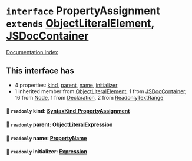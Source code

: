 # `interface` PropertyAssignment `extends` [ObjectLiteralElement](../interface.ObjectLiteralElement/README.md), [JSDocContainer](../interface.JSDocContainer/README.md)

[Documentation Index](../README.md)

## This interface has

- 4 properties:
[kind](#-readonly-kind-syntaxkindpropertyassignment),
[parent](#-readonly-parent-objectliteralexpression),
[name](#-readonly-name-propertyname),
[initializer](#-readonly-initializer-expression)
- 1 inherited member from [ObjectLiteralElement](../interface.ObjectLiteralElement/README.md), 1 from [JSDocContainer](../interface.JSDocContainer/README.md), 16 from [Node](../interface.Node/README.md), 1 from [Declaration](../interface.Declaration/README.md), 2 from [ReadonlyTextRange](../interface.ReadonlyTextRange/README.md)


#### 📄 `readonly` kind: [SyntaxKind.PropertyAssignment](../enum.SyntaxKind/README.md#propertyassignment--304)



#### 📄 `readonly` parent: [ObjectLiteralExpression](../interface.ObjectLiteralExpression/README.md)



#### 📄 `readonly` name: [PropertyName](../type.PropertyName/README.md)



#### 📄 `readonly` initializer: [Expression](../interface.Expression/README.md)



